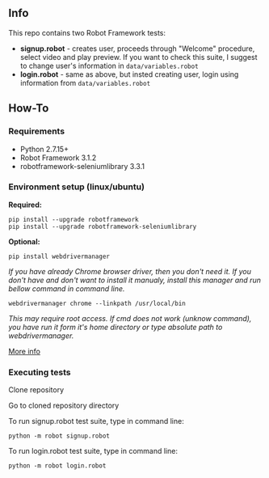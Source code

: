 ## Info
This repo contains two Robot Framework tests:
* **signup.robot** - creates user, proceeds through "Welcome" procedure, select video and play preview. If you want to check this suite, I suggest to change user's information in `data/variables.robot`
* **login.robot** - same as above, but insted creating user, login using information from `data/variables.robot`

## How-To
### Requirements
* Python 2.7.15+
* Robot Framework 3.1.2
* robotframework-seleniumlibrary 3.3.1

### Environment setup (linux/ubuntu)
**Required:**
```
pip install --upgrade robotframework
pip install --upgrade robotframework-seleniumlibrary
```

**Optional:**
```
pip install webdrivermanager
```
*If you have already Chrome browser driver, then you don't need it. If you don't have and don't want to install it manualy, install this manager and run bellow command in command line.*

```
webdrivermanager chrome --linkpath /usr/local/bin
```
*This may require root access. If cmd does not work (unknow command), you have run it form it's home directory or type absolute path to webdrivermanager.*

[More info](http://robotframework.org/SeleniumLibrary/)

### Executing tests
Clone repository

Go to cloned repository directory

To run signup.robot test suite, type in command line:
```
python -m robot signup.robot
```

To run login.robot test suite, type in command line:
```
python -m robot login.robot
```
